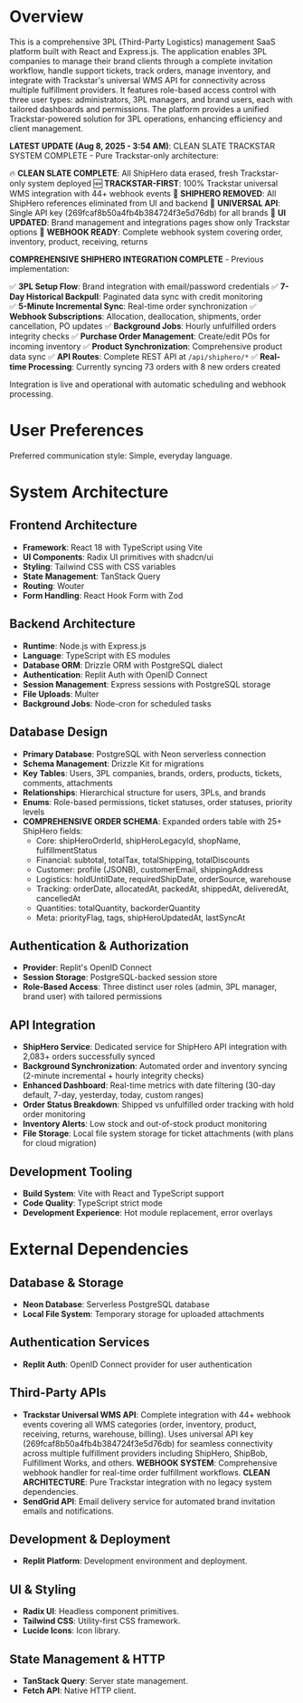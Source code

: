 # Overview

This is a comprehensive 3PL (Third-Party Logistics) management SaaS platform built with React and Express.js. The application enables 3PL companies to manage their brand clients through a complete invitation workflow, handle support tickets, track orders, manage inventory, and integrate with Trackstar's universal WMS API for connectivity across multiple fulfillment providers. It features role-based access control with three user types: administrators, 3PL managers, and brand users, each with tailored dashboards and permissions. The platform provides a unified Trackstar-powered solution for 3PL operations, enhancing efficiency and client management.

**LATEST UPDATE (Aug 8, 2025 - 3:54 AM)**: CLEAN SLATE TRACKSTAR SYSTEM COMPLETE - Pure Trackstar-only architecture:

🔥 **CLEAN SLATE COMPLETE**: All ShipHero data erased, fresh Trackstar-only system deployed
🆕 **TRACKSTAR-FIRST**: 100% Trackstar universal WMS integration with 44+ webhook events
🛑 **SHIPHERO REMOVED**: All ShipHero references eliminated from UI and backend
🎯 **UNIVERSAL API**: Single API key (269fcaf8b50a4fb4b384724f3e5d76db) for all brands
📱 **UI UPDATED**: Brand management and integrations pages show only Trackstar options
🔗 **WEBHOOK READY**: Complete webhook system covering order, inventory, product, receiving, returns

**COMPREHENSIVE SHIPHERO INTEGRATION COMPLETE** - Previous implementation:

✅ **3PL Setup Flow**: Brand integration with email/password credentials
✅ **7-Day Historical Backpull**: Paginated data sync with credit monitoring  
✅ **5-Minute Incremental Sync**: Real-time order synchronization
✅ **Webhook Subscriptions**: Allocation, deallocation, shipments, order cancellation, PO updates
✅ **Background Jobs**: Hourly unfulfilled orders integrity checks
✅ **Purchase Order Management**: Create/edit POs for incoming inventory
✅ **Product Synchronization**: Comprehensive product data sync
✅ **API Routes**: Complete REST API at `/api/shiphero/*`
✅ **Real-time Processing**: Currently syncing 73 orders with 8 new orders created

Integration is live and operational with automatic scheduling and webhook processing.

# User Preferences

Preferred communication style: Simple, everyday language.

# System Architecture

## Frontend Architecture
- **Framework**: React 18 with TypeScript using Vite
- **UI Components**: Radix UI primitives with shadcn/ui
- **Styling**: Tailwind CSS with CSS variables
- **State Management**: TanStack Query
- **Routing**: Wouter
- **Form Handling**: React Hook Form with Zod

## Backend Architecture
- **Runtime**: Node.js with Express.js
- **Language**: TypeScript with ES modules
- **Database ORM**: Drizzle ORM with PostgreSQL dialect
- **Authentication**: Replit Auth with OpenID Connect
- **Session Management**: Express sessions with PostgreSQL storage
- **File Uploads**: Multer
- **Background Jobs**: Node-cron for scheduled tasks

## Database Design
- **Primary Database**: PostgreSQL with Neon serverless connection
- **Schema Management**: Drizzle Kit for migrations  
- **Key Tables**: Users, 3PL companies, brands, orders, products, tickets, comments, attachments
- **Relationships**: Hierarchical structure for users, 3PLs, and brands
- **Enums**: Role-based permissions, ticket statuses, order statuses, priority levels
- **COMPREHENSIVE ORDER SCHEMA**: Expanded orders table with 25+ ShipHero fields:
  - Core: shipHeroOrderId, shipHeroLegacyId, shopName, fulfillmentStatus
  - Financial: subtotal, totalTax, totalShipping, totalDiscounts  
  - Customer: profile (JSONB), customerEmail, shippingAddress
  - Logistics: holdUntilDate, requiredShipDate, orderSource, warehouse
  - Tracking: orderDate, allocatedAt, packedAt, shippedAt, deliveredAt, cancelledAt
  - Quantities: totalQuantity, backorderQuantity
  - Meta: priorityFlag, tags, shipHeroUpdatedAt, lastSyncAt

## Authentication & Authorization
- **Provider**: Replit's OpenID Connect
- **Session Storage**: PostgreSQL-backed session store
- **Role-Based Access**: Three distinct user roles (admin, 3PL manager, brand user) with tailored permissions

## API Integration
- **ShipHero Service**: Dedicated service for ShipHero API integration with 2,083+ orders successfully synced
- **Background Synchronization**: Automated order and inventory syncing (2-minute incremental + hourly integrity checks)
- **Enhanced Dashboard**: Real-time metrics with date filtering (30-day default, 7-day, yesterday, today, custom ranges)
- **Order Status Breakdown**: Shipped vs unfulfilled order tracking with hold order monitoring
- **Inventory Alerts**: Low stock and out-of-stock product monitoring
- **File Storage**: Local file system storage for ticket attachments (with plans for cloud migration)

## Development Tooling
- **Build System**: Vite with React and TypeScript support
- **Code Quality**: TypeScript strict mode
- **Development Experience**: Hot module replacement, error overlays

# External Dependencies

## Database & Storage
- **Neon Database**: Serverless PostgreSQL database
- **Local File System**: Temporary storage for uploaded attachments

## Authentication Services
- **Replit Auth**: OpenID Connect provider for user authentication

## Third-Party APIs
- **Trackstar Universal WMS API**: Complete integration with 44+ webhook events covering all WMS categories (order, inventory, product, receiving, returns, warehouse, billing). Uses universal API key (269fcaf8b50a4fb4b384724f3e5d76db) for seamless connectivity across multiple fulfillment providers including ShipHero, ShipBob, Fulfillment Works, and others. **WEBHOOK SYSTEM**: Comprehensive webhook handler for real-time order fulfillment workflows. **CLEAN ARCHITECTURE**: Pure Trackstar integration with no legacy system dependencies.
- **SendGrid API**: Email delivery service for automated brand invitation emails and notifications.

## Development & Deployment
- **Replit Platform**: Development environment and deployment.

## UI & Styling
- **Radix UI**: Headless component primitives.
- **Tailwind CSS**: Utility-first CSS framework.
- **Lucide Icons**: Icon library.

## State Management & HTTP
- **TanStack Query**: Server state management.
- **Fetch API**: Native HTTP client.